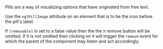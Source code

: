 Pills are a way of visualizing options that have originated from free text.

Use the `nglPillImage` attribute on an element that is to be the icon before
the pill's label.

If `[removable]` is set to a false value then the the `X`
remove button will be omitted. If it is not omitted then clicking on it will
trigger the `remove` event for which the parent of the component may listen
and act accordingly.
